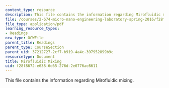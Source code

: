 ```yaml
---
content_type: resource
description: This file contains the information regarding Mirofluidic mixing.
file: /courses/2-674-micro-nano-engineering-laboratory-spring-2016/f28f8672e6386d65276d2e6776ae8611_MIT2_674S16_MicrofluidcMix.pdf
file_type: application/pdf
learning_resource_types:
- Readings
ocw_type: OCWFile
parent_title: Readings
parent_type: CourseSection
parent_uid: 37212727-2cf7-b919-4a4c-397952899b9c
resourcetype: Document
title: Mirofluidic Mixing
uid: f28f8672-e638-6d65-276d-2e6776ae8611
---
```

This file contains the information regarding Mirofluidic mixing.